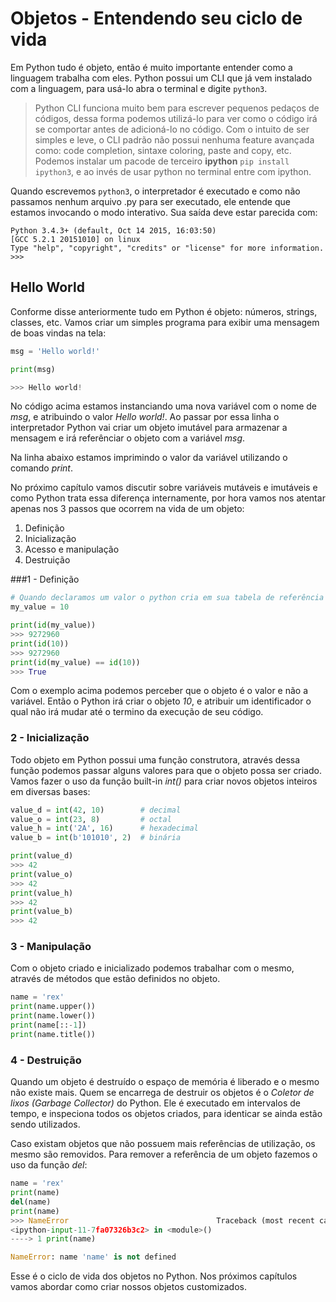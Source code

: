 # Objetos - Entendendo seu ciclo de vida
Em Python tudo é objeto, então é muito importante entender como a linguagem trabalha com eles. Python possui um CLI que já vem instalado com a linguagem, para usá-lo abra o terminal e digite `python3`.

> Python CLI funciona muito bem para escrever pequenos pedaços de códigos, dessa forma podemos utilizá-lo para ver como o código irá se comportar antes de adicioná-lo no código.
> Com o intuito de ser simples e leve, o CLI padrão não possui nenhuma feature avançada como: code completion, sintaxe coloring, paste and copy, etc.
> Podemos instalar um pacode de terceiro **ipython** `pip install ipython3`, e ao invés de usar python no terminal entre com ipython.

Quando escrevemos `python3`, o interpretador é executado e como não passamos nenhum arquivo .py para ser executado, ele entende que estamos invocando o modo interativo. Sua saída deve estar parecida com:
```shell
Python 3.4.3+ (default, Oct 14 2015, 16:03:50)
[GCC 5.2.1 20151010] on linux
Type "help", "copyright", "credits" or "license" for more information.
>>>
```

## Hello World
Conforme disse anteriormente tudo em Python é objeto: números, strings, classes, etc. Vamos criar um simples programa para exibir uma mensagem de boas vindas na tela:

```python
msg = 'Hello world!'

print(msg)

>>> Hello world!
```

No código acima estamos instanciando uma nova variável com o nome de *msg*, e atribuindo o valor *Hello world!*. Ao passar por essa linha o interpretador Python vai criar um objeto imutável para armazenar a mensagem e irá referênciar o objeto com a variável *msg*.

Na linha abaixo estamos imprimindo o valor da variável utilizando o comando *print*.

No próximo capítulo vamos discutir sobre variáveis mutáveis e imutáveis e como Python trata essa diferença internamente, por hora vamos nos atentar apenas nos 3 passos que ocorrem na vida de um objeto:

1. Definição
2. Inicialização
3. Acesso e manipulação
4. Destruição

###1 - Definição

```python
# Quando declaramos um valor o python cria em sua tabela de referência um código para o objeto
my_value = 10

print(id(my_value))
>>> 9272960
print(id(10))
>>> 9272960
print(id(my_value) == id(10))
>>> True
```

Com o exemplo acima podemos perceber que o objeto é o valor e não a variável. Então o Python irá criar o objeto *10*, e atribuir um identificador o qual não irá mudar até o termino da execução de seu código.

### 2 - Inicialização

Todo objeto em Python possui uma função construtora, através dessa função podemos passar alguns valores para que o objeto possa ser criado. Vamos fazer o uso da função built-in *int()* para criar novos objetos inteiros em diversas bases:

```python
value_d = int(42, 10)   	 # decimal
value_o = int(23, 8)    	 # octal
value_h = int('2A', 16) 	 # hexadecimal
value_b = int(b'101010', 2)  # binária

print(value_d)
>>> 42
print(value_o)
>>> 42
print(value_h)
>>> 42
print(value_b)
>>> 42
```

### 3 - Manipulação

Com o objeto criado e inicializado podemos trabalhar com o mesmo, através de métodos que estão definidos no objeto.

```python
name = 'rex'
print(name.upper())
print(name.lower())
print(name[::-1])
print(name.title())
```

### 4 - Destruição

Quando um objeto é destruído o espaço de memória é liberado e o mesmo não existe mais. Quem se encarrega de destruir os objetos é o *Coletor de lixos (Garbage Collector)* do Python. Ele é executado em intervalos de tempo, e inspeciona todos os objetos criados, para identicar se ainda estão sendo utilizados.

Caso existam objetos que não possuem mais referências de utilização, os mesmo são removidos. Para remover a referência de um objeto fazemos o uso da função *del*:

```python
name = 'rex'
print(name)
del(name)
print(name)
>>> NameError                                 Traceback (most recent call last)
<ipython-input-11-7fa07326b3c2> in <module>()
----> 1 print(name)

NameError: name 'name' is not defined
```

Esse é o ciclo de vida dos objetos no Python. Nos próximos capítulos vamos abordar como criar nossos objetos customizados.